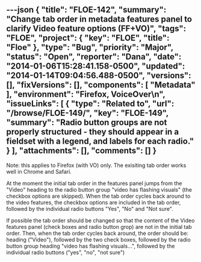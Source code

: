 ---json
{
  "title": "FLOE-142",
  "summary": "Change tab order in metadata features panel to clarify Video feature options (FF+VO)",
  "tags": "FLOE",
  "project": {
    "key": "FLOE",
    "title": "Floe"
  },
  "type": "Bug",
  "priority": "Major",
  "status": "Open",
  "reporter": "Dana",
  "date": "2014-01-06T15:28:41.158-0500",
  "updated": "2014-01-14T09:04:56.488-0500",
  "versions": [],
  "fixVersions": [],
  "components": [
    "Metadata"
  ],
  "environment": "Firefox, VoiceOver\n",
  "issueLinks": [
    {
      "type": "Related to",
      "url": "/browse/FLOE-149/",
      "key": "FLOE-149",
      "summary": "Radio button groups are not properly structured - they should appear in a fieldset with a legend, and labels for each radio."
    }
  ],
  "attachments": [],
  "comments": []
}
---
Note: this applies to Firefox (with VO) only.  The exisiting tab order works well in Chrome and Safari.

At the moment the initial tab order in the features panel jumps from the "Video" heading to the radio button group "video has flashing visuals" (the checkbox options are skipped).  When the tab order cycles back around to the video features, the checkbox options are included in the tab order, followed by the individual radio buttons "Yes", "No" and "Not sure".&#x20;

If possible the tab order should be changed so that the content of the Video features panel (check boxes and radio button grop) are not in the initial tab order.  Then, when the tab order cycles back around, the order should be: heading ("Video"), followed by the two check boxes, followed by the radio button group heading "video has flashing visuals...", followed by the individual radio buttons ("yes", "no", "not sure")

        